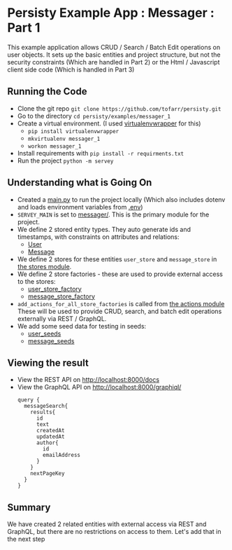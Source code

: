 # Persisty Example App : Messager : Part 1

This example application allows CRUD / Search / Batch Edit operations on
user objects. It sets up the basic entities and project structure, but not
the security constraints (Which are handled in Part 2) or the Html / 
Javascript client side code (Which is handled in Part 3)

## Running the Code

* Clone the git repo `git clone https://github.com/tofarr/persisty.git`
* Go to the directory `cd persisty/examples/messager_1`
* Create a virtual environment. (I used [virtualenvwrapper](https://virtualenvwrapper.readthedocs.io/en/latest/)
  for this)
  * `pip install virtualenvwrapper`
  * `mkvirtualenv messager_1`
  * `workon messager_1`
* Install requirements with `pip install -r requirments.txt`
* Run the project `python -m servey`

## Understanding what is Going On

* Created a [main.py](main.py) to run the project locally (Which also includes
  dotenv and loads environment variables from [.env](.env))
* `SERVEY_MAIN` is set to [messager/](messager). This is the primary module for
  the project.
* We define 2 stored entity types. They auto generate ids and timestamps, with
  constraints on attributes and relations:
  * [User](messager/models/user.py)
  * [Message](messager/models/message.py)
* We define 2 stores for these entities `user_store` and `message_store` in
  [the stores module](messager/store/__init__.py).
* We define 2 store factories - these are used to provide external access to the stores:
  * [user_store_factory](messager/store/user_store_factory.py)
  * [message_store_factory](messager/store/message_store_factory.py)
* `add_actions_for_all_store_factories` is called from [the actions module](messager/actions/__init__.py)
  These will be used to provide CRUD, search, and batch edit operations externally via
  REST / GraphQL.
* We add some seed data for testing in seeds:
  * [user_seeds](seeds/user.json)
  * [message_seeds](seeds/message.json)
  
## Viewing the result

* View the REST API on [http://localhost:8000/docs](http://localhost:8000/docs)
* View the GraphQL API on [http://localhost:8000/graphiql/](http://localhost:8000/graphiql/)
  ```
  query {
	messageSearch{
      results{
        id
        text
        createdAt
        updatedAt
		author{
          id
          emailAddress
        }
      }
      nextPageKey
    }
  }
  ```

## Summary

We have created 2 related entities with external access via REST and GraphQL, but there are no restrictions
on access to them. Let's add that in the next step


